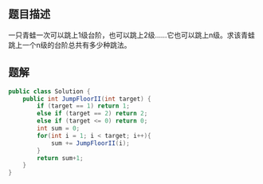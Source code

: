## 题目描述

一只青蛙一次可以跳上1级台阶，也可以跳上2级……它也可以跳上n级。求该青蛙跳上一个n级的台阶总共有多少种跳法。

## 题解

```java
public class Solution {
    public int JumpFloorII(int target) {
        if (target == 1) return 1;
        else if (target == 2) return 2;
        else if (target <= 0) return 0;
        int sum = 0;
        for(int i = 1; i < target; i++){
            sum += JumpFloorII(i);
        }
        return sum+1;
    }
}
```

